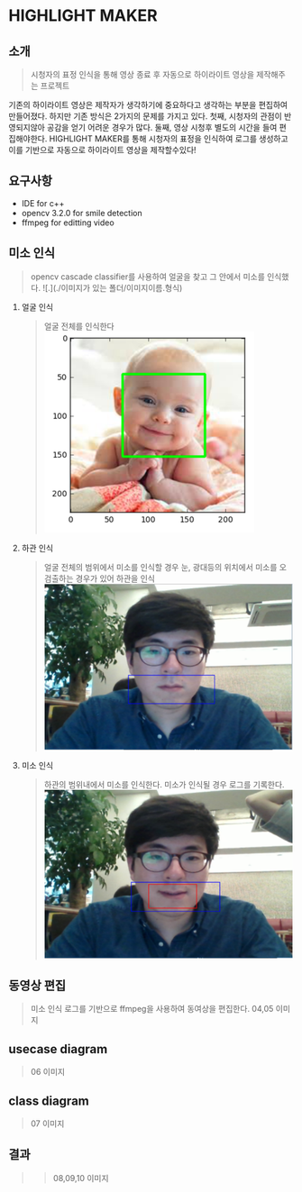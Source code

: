 # HIGHLIGHT MAKER
##  소개
> 시청자의 표정 인식을 통해 영상 종료 후 
> 자동으로 하이라이트 영상을 제작해주는 프로젝트

  기존의 하이라이트 영상은 제작자가 생각하기에 중요하다고 생각하는 부분을 편집하여 만들어졌다. 하지만 기존 방식은 2가지의 문제를 가지고 있다. 첫째, 시청자의 관점이 반영되지않아 공감을 얻기 어려운 경우가 많다. 둘째, 영상 시청후 별도의 시간을 들여 편집해야한다.
HIGHLIGHT MAKER를 통해 시청자의 표정을 인식하여 로그를 생성하고 이를 기반으로 자동으로 하이라이트 영상을 제작할수있다! 

## 요구사항
* IDE for c++
* opencv 3.2.0 for smile detection
* ffmpeg for editting video

## 미소 인식
>opencv cascade classifier를 사용하여 얼굴을 찾고 그 안에서 미소를 인식했다.
>![.](./이미지가 있는 폴더/이미지이름.형식)
1. 얼굴 인식
   > 얼굴 전체를 인식한다
   ![](https://github.com/pouder-Man/Highlight_Maker/blob/master/image/00_faceDetection.png)
 2. 하관 인식
    > 얼굴 전체의 범위에서 미소를 인식할 경우 눈, 광대등의 위치에서 미소를 오검출하는 경우가 있어  하관을 인식
   ![](https://github.com/pouder-Man/Highlight_Maker/blob/master/image/01_faceDetection.png)
 3. 미소 인식
    > 하관의 범위내에서 미소를 인식한다. 미소가 인식될 경우 로그를 기록한다.
    ![](https://github.com/pouder-Man/Highlight_Maker/blob/master/image/02_smileDetection.png)

## 동영상 편집
> 미소 인식 로그를 기반으로 ffmpeg을 사용하여 동여상을 편집한다.
>  04,05 이미지

## usecase diagram
> 06 이미지
## class diagram
> 07 이미지

## 결과
>> 08,09,10 이미지
